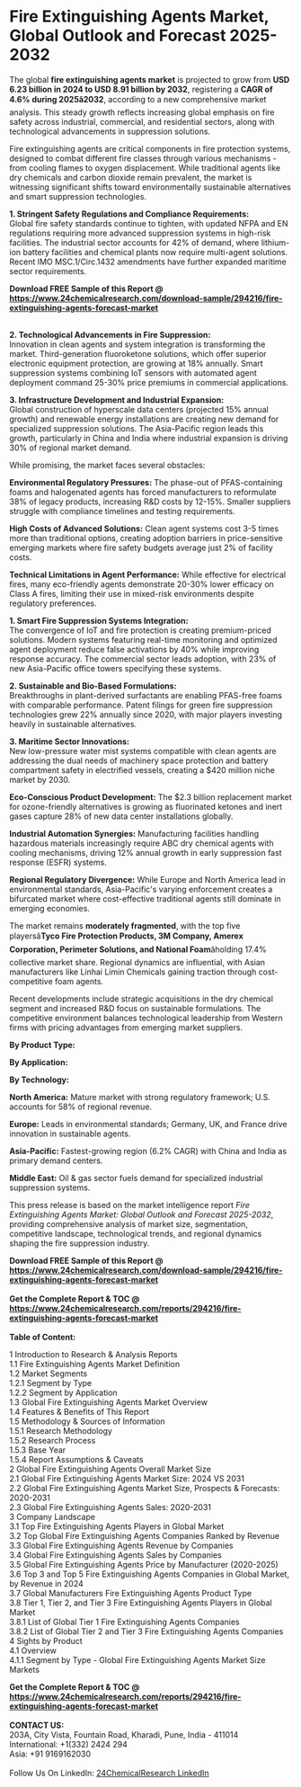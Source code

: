 <h1>Fire Extinguishing Agents Market, Global Outlook and Forecast 2025-2032</h1><p>The global <strong>fire extinguishing agents market</strong> is projected to grow from <strong>USD 6.23 billion in 2024 to USD 8.91 billion by 2032</strong>, registering a <strong>CAGR of 4.6% during 2025â2032</strong>, according to a new comprehensive market analysis. This steady growth reflects increasing global emphasis on fire safety across industrial, commercial, and residential sectors, along with technological advancements in suppression solutions.</p><p>Fire extinguishing agents are critical components in fire protection systems, designed to combat different fire classes through various mechanisms - from cooling flames to oxygen displacement. While traditional agents like dry chemicals and carbon dioxide remain prevalent, the market is witnessing significant shifts toward environmentally sustainable alternatives and smart suppression technologies.</p><p><strong>1. Stringent Safety Regulations and Compliance Requirements:</strong><br>
Global fire safety standards continue to tighten, with updated NFPA and EN regulations requiring more advanced suppression systems in high-risk facilities. The industrial sector accounts for 42% of demand, where lithium-ion battery facilities and chemical plants now require multi-agent solutions. Recent IMO MSC.1/Circ.1432 amendments have further expanded maritime sector requirements.</p><div><b>Download FREE Sample of this Report @ 
            <a href="https://www.24chemicalresearch.com/download-sample/294216/fire-extinguishing-agents-forecast-market">
            https://www.24chemicalresearch.com/download-sample/294216/fire-extinguishing-agents-forecast-market</a></b></div><br><p><strong>2. Technological Advancements in Fire Suppression:</strong><br>
Innovation in clean agents and system integration is transforming the market. Third-generation fluoroketone solutions, which offer superior electronic equipment protection, are growing at 18% annually. Smart suppression systems combining IoT sensors with automated agent deployment command 25-30% price premiums in commercial applications.</p><p><strong>3. Infrastructure Development and Industrial Expansion:</strong><br>
Global construction of hyperscale data centers (projected 15% annual growth) and renewable energy installations are creating new demand for specialized suppression solutions. The Asia-Pacific region leads this growth, particularly in China and India where industrial expansion is driving 30% of regional market demand.</p><p>While promising, the market faces several obstacles:</p><p><strong>Environmental Regulatory Pressures:</strong> The phase-out of PFAS-containing foams and halogenated agents has forced manufacturers to reformulate 38% of legacy products, increasing R&amp;D costs by 12-15%. Smaller suppliers struggle with compliance timelines and testing requirements.</p><p><strong>High Costs of Advanced Solutions:</strong> Clean agent systems cost 3-5 times more than traditional options, creating adoption barriers in price-sensitive emerging markets where fire safety budgets average just 2% of facility costs.</p><p><strong>Technical Limitations in Agent Performance:</strong> While effective for electrical fires, many eco-friendly agents demonstrate 20-30% lower efficacy on Class A fires, limiting their use in mixed-risk environments despite regulatory preferences.</p><p><strong>1. Smart Fire Suppression Systems Integration:</strong><br>
The convergence of IoT and fire protection is creating premium-priced solutions. Modern systems featuring real-time monitoring and optimized agent deployment reduce false activations by 40% while improving response accuracy. The commercial sector leads adoption, with 23% of new Asia-Pacific office towers specifying these systems.</p><p><strong>2. Sustainable and Bio-Based Formulations:</strong><br>
Breakthroughs in plant-derived surfactants are enabling PFAS-free foams with comparable performance. Patent filings for green fire suppression technologies grew 22% annually since 2020, with major players investing heavily in sustainable alternatives.</p><p><strong>3. Maritime Sector Innovations:</strong><br>
New low-pressure water mist systems compatible with clean agents are addressing the dual needs of machinery space protection and battery compartment safety in electrified vessels, creating a $420 million niche market by 2030.</p><p><strong>Eco-Conscious Product Development:</strong> The $2.3 billion replacement market for ozone-friendly alternatives is growing as fluorinated ketones and inert gases capture 28% of new data center installations globally.</p><p><strong>Industrial Automation Synergies:</strong> Manufacturing facilities handling hazardous materials increasingly require ABC dry chemical agents with cooling mechanisms, driving 12% annual growth in early suppression fast response (ESFR) systems.</p><p><strong>Regional Regulatory Divergence:</strong> While Europe and North America lead in environmental standards, Asia-Pacific's varying enforcement creates a bifurcated market where cost-effective traditional agents still dominate in emerging economies.</p><p>The market remains <strong>moderately fragmented</strong>, with the top five playersâ<strong>Tyco Fire Protection Products, 3M Company, Amerex Corporation, Perimeter Solutions, and National Foam</strong>âholding 17.4% collective market share. Regional dynamics are influential, with Asian manufacturers like Linhai Limin Chemicals gaining traction through cost-competitive foam agents.</p><p>Recent developments include strategic acquisitions in the dry chemical segment and increased R&amp;D focus on sustainable formulations. The competitive environment balances technological leadership from Western firms with pricing advantages from emerging market suppliers.</p><p><strong>By Product Type:</strong></p><p><strong>By Application:</strong></p><p><strong>By Technology:</strong></p><p><strong>North America:</strong> Mature market with strong regulatory framework; U.S. accounts for 58% of regional revenue.</p><p><strong>Europe:</strong> Leads in environmental standards; Germany, UK, and France drive innovation in sustainable agents.</p><p><strong>Asia-Pacific:</strong> Fastest-growing region (6.2% CAGR) with China and India as primary demand centers.</p><p><strong>Middle East:</strong> Oil &amp; gas sector fuels demand for specialized industrial suppression systems.</p><p>This press release is based on the market intelligence report <em>Fire Extinguishing Agents Market: Global Outlook and Forecast 2025-2032</em>, providing comprehensive analysis of market size, segmentation, competitive landscape, technological trends, and regional dynamics shaping the fire suppression industry.</p><div><b>Download FREE Sample of this Report @ 
            <a href="https://www.24chemicalresearch.com/download-sample/294216/fire-extinguishing-agents-forecast-market">
            https://www.24chemicalresearch.com/download-sample/294216/fire-extinguishing-agents-forecast-market</a></b></div><br><div><b>Get the Complete Report & TOC @ 
            <a href="https://www.24chemicalresearch.com/reports/294216/fire-extinguishing-agents-forecast-market">
            https://www.24chemicalresearch.com/reports/294216/fire-extinguishing-agents-forecast-market</a></b></div><br>
            <b>Table of Content:</b><p>1 Introduction to Research & Analysis Reports<br />
 1.1 Fire Extinguishing Agents Market Definition<br />
 1.2 Market Segments<br />
 1.2.1 Segment by Type<br />
 1.2.2 Segment by Application<br />
 1.3 Global Fire Extinguishing Agents Market Overview<br />
 1.4 Features & Benefits of This Report<br />
 1.5 Methodology & Sources of Information<br />
 1.5.1 Research Methodology<br />
 1.5.2 Research Process<br />
 1.5.3 Base Year<br />
 1.5.4 Report Assumptions & Caveats<br />
2 Global Fire Extinguishing Agents Overall Market Size<br />
 2.1 Global Fire Extinguishing Agents Market Size: 2024 VS 2031<br />
 2.2 Global Fire Extinguishing Agents Market Size, Prospects & Forecasts: 2020-2031<br />
 2.3 Global Fire Extinguishing Agents Sales: 2020-2031<br />
3 Company Landscape<br />
 3.1 Top Fire Extinguishing Agents Players in Global Market<br />
 3.2 Top Global Fire Extinguishing Agents Companies Ranked by Revenue<br />
 3.3 Global Fire Extinguishing Agents Revenue by Companies<br />
 3.4 Global Fire Extinguishing Agents Sales by Companies<br />
 3.5 Global Fire Extinguishing Agents Price by Manufacturer (2020-2025)<br />
 3.6 Top 3 and Top 5 Fire Extinguishing Agents Companies in Global Market, by Revenue in 2024<br />
 3.7 Global Manufacturers Fire Extinguishing Agents Product Type<br />
 3.8 Tier 1, Tier 2, and Tier 3 Fire Extinguishing Agents Players in Global Market<br />
 3.8.1 List of Global Tier 1 Fire Extinguishing Agents Companies<br />
 3.8.2 List of Global Tier 2 and Tier 3 Fire Extinguishing Agents Companies<br />
4 Sights by Product<br />
 4.1 Overview<br />
 4.1.1 Segment by Type - Global Fire Extinguishing Agents Market Size Markets</p><div><b>Get the Complete Report & TOC @ 
            <a href="https://www.24chemicalresearch.com/reports/294216/fire-extinguishing-agents-forecast-market">
            https://www.24chemicalresearch.com/reports/294216/fire-extinguishing-agents-forecast-market</a></b></div><br><b>CONTACT US:</b><br>
            203A, City Vista, Fountain Road, Kharadi, Pune, India - 411014<br>
            International: +1(332) 2424 294<br>
            Asia: +91 9169162030 <br><br>
            Follow Us On LinkedIn: <a href="https://www.linkedin.com/company/24chemicalresearch/">24ChemicalResearch LinkedIn</a>